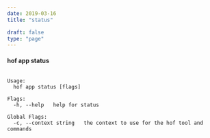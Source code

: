 ```yaml
---
date: 2019-03-16
title: "status"

draft: false
type: "page"
---
```


#### hof app status

```Get the status of your App

Usage:
  hof app status [flags]

Flags:
  -h, --help   help for status

Global Flags:
  -c, --context string   the context to use for the hof tool and commands
```

